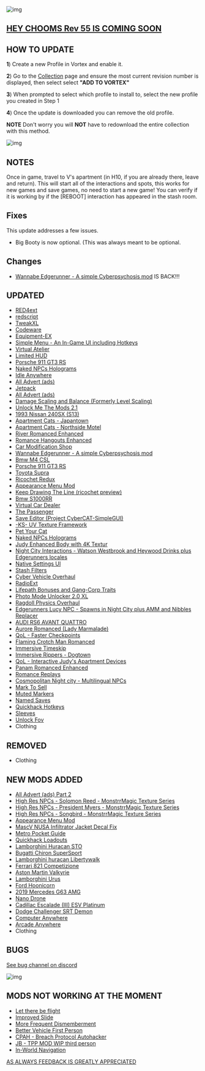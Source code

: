 ![img](https://s13.gifyu.com/images/SjBKh.png)

## [HEY CHOOMS Rev 55 IS COMING SOON](https://)

## HOW TO UPDATE

**1**) Create a new Profile in Vortex and enable it.

**2**) Go to the [Collection](https://next.nexusmods.com/cyberpunk2077/collections/dfvt7o?utm_source=copy&utm_medium=social&utm_campaign=share_collection) page and ensure the most current revision number is displayed, then select select **"ADD TO VORTEX"**

**3**) When prompted to select which profile to install to, select the new profile you created in Step 1

**4**) Once the update is downloaded you can remove the old profile.

**NOTE** Don't worry you will **NOT** have to redownload the entire collection with this method.

![img](https://i.imgur.com/wAJUpeU.png)

## NOTES

Once in game, travel to V's apartment (in H10, if you are already there, leave and return).
This will start all of the interactions and spots, this works for new games and save games, no need to start a new game!
You can verify if it is working by if the [REBOOT] interaction has appeared in the stash room.

## Fixes

This update addresses a few issues.

- Big Booty is now optional. (This was always meant to be optional.


## Changes 

- [Wannabe Edgerunner - A simple Cyberpsychosis mod](https://www.nexusmods.com/cyberpunk2077/mods/5646?tab=description) IS BACK!!!

## UPDATED

- [RED4ext](https://www.nexusmods.com/cyberpunk2077/mods/2380?tab=description)
- [redscript](https://www.nexusmods.com/cyberpunk2077/mods/1511?tab=description)
- [TweakXL](https://www.nexusmods.com/cyberpunk2077/mods/4197)
- [Codeware](https://www.nexusmods.com/cyberpunk2077/mods/7780)
- [Equipment-EX](https://www.nexusmods.com/cyberpunk2077/mods/6945)
- [Simple Menu - An In-Game UI including Hotkeys](https://www.nexusmods.com/cyberpunk2077/mods/818?tab=description)
- [Virtual Atelier](https://www.nexusmods.com/cyberpunk2077/mods/2987)
- [Limited HUD](https://www.nexusmods.com/cyberpunk2077/mods/2592)
- [Porsche 911 GT3 RS](https://www.nexusmods.com/cyberpunk2077/mods/11180)
- [Naked NPCs Holograms](https://www.nexusmods.com/cyberpunk2077/mods/9785)
- [Idle Anywhere](https://www.nexusmods.com/cyberpunk2077/mods/8038)
- [All Advert (ads)](https://www.nexusmods.com/cyberpunk2077/mods/11359?tab=description)
- [Jetpack](https://www.nexusmods.com/cyberpunk2077/mods/996?tab=description)
- [All Advert (ads)](https://www.nexusmods.com/cyberpunk2077/mods/11359)
- [Damage Scaling and Balance (Formerly Level Scaling)](https://www.nexusmods.com/cyberpunk2077/mods/1712)
- [Unlock Me The Mods 2.1](https://www.nexusmods.com/cyberpunk2077/mods/9349?tab=description)
- [1993 Nissan 240SX (S13)](https://www.nexusmods.com/cyberpunk2077/mods/8730?tab=description)
- [Apartment Cats - Japantown](https://www.nexusmods.com/cyberpunk2077/mods/6493)
- [Apartment Cats - Northside Motel](https://www.nexusmods.com/cyberpunk2077/mods/6379)
- [River Romanced Enhanced](https://www.nexusmods.com/cyberpunk2077/mods/4870)
- [Romance Hangouts Enhanced](https://www.nexusmods.com/cyberpunk2077/mods/11590)
- [Car Modification Shop](https://www.nexusmods.com/cyberpunk2077/mods/4034?tab=description)
- [Wannabe Edgerunner - A simple Cyberpsychosis mod](https://www.nexusmods.com/cyberpunk2077/mods/5646)
- [Bmw M4 CSL](https://www.nexusmods.com/cyberpunk2077/mods/10702?tab=description)
- [Porsche 911 GT3 RS](https://www.nexusmods.com/cyberpunk2077/mods/11180)
- [Toyota Supra](https://www.nexusmods.com/cyberpunk2077/mods/10520)
- [Ricochet Redux](https://www.nexusmods.com/cyberpunk2077/mods/7197)
- [Appearance Menu Mod](https://www.nexusmods.com/cyberpunk2077/mods/790?tab=description)
- [Keep Drawing The Line (ricochet preview)](https://www.nexusmods.com/cyberpunk2077/mods/7198)
- [Bmw S1000RR](https://www.nexusmods.com/cyberpunk2077/mods/10445)
- [Virtual Car Dealer](https://www.nexusmods.com/cyberpunk2077/mods/4454)
- [The Passenger](https://www.nexusmods.com/cyberpunk2077/mods/10731)
- [Save Editor (Project CyberCAT-SimpleGUI)](https://www.nexusmods.com/cyberpunk2077/mods/718)
- [-KS- UV Texture Framework](https://www.nexusmods.com/cyberpunk2077/mods/3783?tab=description)
- [Pet Your Cat](https://www.nexusmods.com/cyberpunk2077/mods/6198?tab=description)
- [Naked NPCs Holograms](https://www.nexusmods.com/cyberpunk2077/mods/9785)
- [Judy Enhanced Body with 4K Textur](https://www.nexusmods.com/cyberpunk2077/mods/10150)
- [Night City Interactions - Watson Westbrook and Heywood Drinks plus Edgerunners locales](https://www.nexusmods.com/cyberpunk2077/mods/5519)
- [Native Settings UI](https://www.nexusmods.com/cyberpunk2077/mods/3518?tab=description)
- [Stash Filters](https://www.nexusmods.com/cyberpunk2077/mods/5298?tab=description)
- [Cyber Vehicle Overhaul](https://www.nexusmods.com/cyberpunk2077/mods/3016?tab=description)
- [RadioExt](https://www.nexusmods.com/cyberpunk2077/mods/4591?tab=description)
- [Lifepath Bonuses and Gang-Corp Traits](https://www.nexusmods.com/cyberpunk2077/mods/2217?tab=description)
- [Photo Mode Unlocker 2.0 XL](https://www.nexusmods.com/cyberpunk2077/mods/4319?tab=description)
- [Ragdoll Physics Overhaul](https://www.nexusmods.com/cyberpunk2077/mods/3858)
- [Edgerunners Lucy NPC - Spawns in Night City plus AMM and Nibbles Replacer](https://www.nexusmods.com/cyberpunk2077/mods/9812?tab=description)
- [AUDI RS6 AVANT QUATTRO](https://www.nexusmods.com/cyberpunk2077/mods/11920)
- [Aurore Romanced (Lady Marmalade)](https://www.nexusmods.com/cyberpunk2077/mods/11097)
- [QoL - Faster Checkpoints](https://www.nexusmods.com/cyberpunk2077/mods/9724)
- [Flaming Crotch Man Romanced](https://www.nexusmods.com/cyberpunk2077/mods/9573)
- [Immersive Timeskip](https://www.nexusmods.com/cyberpunk2077/mods/5115)
- [Immersive Rippers - Dogtown](https://www.nexusmods.com/cyberpunk2077/mods/10255)
- [QoL - Interactive Judy's Apartment Devices](https://www.nexusmods.com/cyberpunk2077/mods/8099)
- [Panam Romanced Enhanced](https://www.nexusmods.com/cyberpunk2077/mods/4626)
- [Romance Replays](https://www.nexusmods.com/cyberpunk2077/mods/7536)
- [Cosmopolitan Night city - Multilingual NPCs](https://www.nexusmods.com/cyberpunk2077/mods/5909?tab=description)
- [Mark To Sell](https://www.nexusmods.com/cyberpunk2077/mods/4725)
- [Muted Markers](https://www.nexusmods.com/cyberpunk2077/mods/1727)
- [Named Saves](https://www.nexusmods.com/cyberpunk2077/mods/4521)
- [Quickhack Hotkeys](https://www.nexusmods.com/cyberpunk2077/mods/7238)
- [Sleeves](https://www.nexusmods.com/cyberpunk2077/mods/3309)
- [Unlock Fov](https://www.nexusmods.com/cyberpunk2077/mods/7989)
- Clothing


## REMOVED

- Clothing

## NEW MODS ADDED 

- [All Advert (ads) Part 2](https://www.nexusmods.com/cyberpunk2077/mods/11617)
- [High Res NPCs - Solomon Reed - MonstrrMagic Texture Series](https://www.nexusmods.com/cyberpunk2077/mods/11533?tab=description)
- [High Res NPCs - President Myers - MonstrrMagic Texture Series](https://www.nexusmods.com/cyberpunk2077/mods/11535?tab=description)
- [High Res NPCs - Songbird - MonstrrMagic Texture Series](https://www.nexusmods.com/cyberpunk2077/mods/11534?tab=description)
- [Appearance Menu Mod](https://www.nexusmods.com/cyberpunk2077/mods/790)
- [MascV NUSA Infiltrator Jacket Decal Fix](https://www.nexusmods.com/cyberpunk2077/mods/11809)
- [Metro Pocket Guide](https://www.nexusmods.com/cyberpunk2077/mods/11882?tab=description)
- [Quickhack Loadouts](https://www.nexusmods.com/cyberpunk2077/mods/11682?tab=description)
- [Lamborghini Huracan STO](https://www.nexusmods.com/cyberpunk2077/mods/11254?tab=description)
- [Bugatti Chiron SuperSport](https://www.nexusmods.com/cyberpunk2077/mods/11331?tab=description)
- [Lamborghini huracan Libertywalk](https://www.nexusmods.com/cyberpunk2077/mods/11877?tab=description)
- [Ferrari 821 Competizione](https://www.nexusmods.com/cyberpunk2077/mods/11926)
- [Aston Martin Valkyrie](https://www.nexusmods.com/cyberpunk2077/mods/12015?tab=description)
- [Lamborghini Urus](https://www.nexusmods.com/cyberpunk2077/mods/12022?tab=description)
- [Ford Hoonicorn](https://www.nexusmods.com/cyberpunk2077/mods/12029?tab=description)
- [2019 Mercedes G63 AMG](https://www.nexusmods.com/cyberpunk2077/mods/12167)
- [Nano Drone](https://www.nexusmods.com/cyberpunk2077/mods/3419?tab=description)
- [Cadillac Escalade (III) ESV Platinum](https://www.nexusmods.com/cyberpunk2077/mods/12377?tab=description)
- [Dodge Challenger SRT Demon](https://www.nexusmods.com/cyberpunk2077/mods/12556)
- [Computer Anywhere](https://www.nexusmods.com/cyberpunk2077/mods/12520?tab=description)
- [Arcade Anywhere](https://www.nexusmods.com/cyberpunk2077/mods/12378?tab=description)
- Clothing

## BUGS

 [See bug channel on discord](https://discord.gg/xZNztPjA2u)
 
![img](https://i.imgur.com/wAJUpeU.png)

## MODS NOT WORKING AT THE MOMENT 

- [Let there be flight](https://)
- [Improved Slide](https://www.nexusmods.com/cyberpunk2077/mods/5533)
- [More Frequent Dismemberment](https://www.nexusmods.com/cyberpunk2077/mods/3694)
- [Better Vehicle First Person](https://www.nexusmods.com/cyberpunk2077/mods/2202)
- [CPAH - Breach Protocol Autohacker](https://www.nexusmods.com/cyberpunk2077/mods/955)
- [JB - TPP MOD WIP third person](https://www.nexusmods.com/cyberpunk2077/mods/669)
- [In-World Navigation](https://www.nexusmods.com/cyberpunk2077/mods/4583?tab=description)

[AS ALWAYS FEEDBACK IS GREATLY APPRECIATED](https://)
